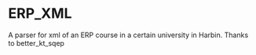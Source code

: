 # ERP_XML
A parser for xml of an ERP course in a certain university in Harbin.
Thanks to better_kt_sqep 